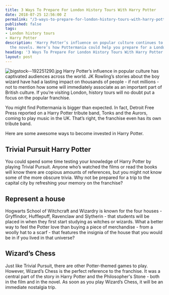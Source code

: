 ```yaml
---
title: 3 Ways To Prepare For London History Tours With Harry Potter
date: 2018-07-25 12:56:00 Z
permalink: "/3-ways-to-prepare-for-london-history-tours-with-harry-potter/"
published: false
tags:
- London history tours
- Harry Potter
description: 'Harry Potter’s influence on popular culture continues to live on after
  the novels. Here’s how Pottermania could help you prepare for a London history tour. '
heading: '3 Ways To Prepare For London History Tours With Harry Potter '
layout: post
---
```


![bigstock--192251290.jpg](/uploads/bigstock--192251290.jpg)
Harry Potter’s influence in popular culture has captivated audiences across the world. JK Rowling’s stories about the boy wizard have had a lasting impact on thousands of people - if not millions - not to mention how some will immediately associate as an important part of British culture. If you’re visiting London, history tours will no doubt put a focus on the popular franchise. 

 

You might find Pottermania is bigger than expected. In fact, Detroit Free Press reported on a Harry Potter tribute band, Tonks and the Aurors, coming to play music in the UK. That’s right, the franchise even has its own tribute band. 

 

Here are some awesome ways to become invested in Harry Potter. 

 

## Trivial Pursuit Harry Potter 

 

You could spend some time testing your knowledge of Harry Potter by playing Trivial Pursuit. Anyone who’s watched the films or read the books will know there are copious amounts of references, but you might not know some of the more obscure trivia. Why not be prepared for a trip to the capital city by refreshing your memory on the franchise? 

 

## Represent a house 

 

Hogwarts School of Witchcraft and Wizardry is known for the four houses - Gryffindor, Hufflepuff, Ravenclaw and Slytherin - that students will be placed in when they first start studying as witches or wizards. What a better way to feel the Potter love than buying a piece of merchandise - from a woolly hat to a scarf - that features the insignia of the house that you would be in if you lived in that universe? 

 

## Wizard’s Chess 

 

Just like Trivial Pursuit, there are other Potter-themed games to play. However, Wizard’s Chess is the perfect reference to the franchise. It was a central part of the story in Harry Potter and the Philosopher's Stone - both in the film and in the novel. As soon as you play Wizard’s Chess, it will be an immediate nostalgia trip. 
